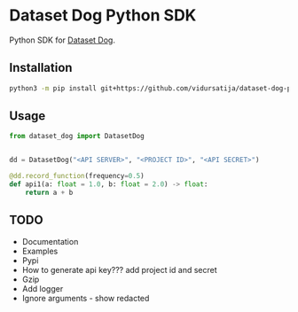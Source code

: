 # Dataset Dog Python SDK
Python SDK for [Dataset Dog](https://github.com/vidursatija/dataset-dog-server).

## Installation
```bash
python3 -m pip install git+https://github.com/vidursatija/dataset-dog-python.git
```

## Usage
```python
from dataset_dog import DatasetDog


dd = DatasetDog("<API SERVER>", "<PROJECT ID>", "<API SECRET>")

@dd.record_function(frequency=0.5)
def api1(a: float = 1.0, b: float = 2.0) -> float:
    return a + b
```


## TODO
- Documentation
- Examples
- Pypi
- How to generate api key??? add project id and secret
- Gzip
- Add logger
- Ignore arguments - show redacted
